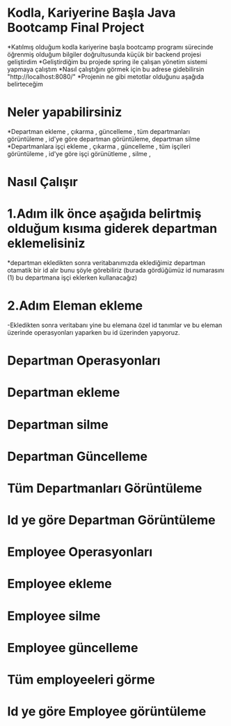 # Kodla, Kariyerine Başla Java Bootcamp Final Project
*Katılmış olduğum kodla kariyerine başla bootcamp programı sürecinde öğrenmiş olduğum bilgiler doğrultusunda küçük bir backend projesi geliştirdim 
*Geliştirdiğim bu projede spring ile çalışan yönetim sistemi yapmaya çalıştım 
*Nasıl çalıştığını görmek için bu adrese gidebilirsin "http://localhost:8080/"
*Projenin ne gibi metotlar olduğunu aşağıda belirteceğim 

# Neler yapabilirsiniz 
*Departman ekleme , çıkarma , güncelleme , tüm departmanları görüntüleme , id'ye göre departman görüntüleme, departman silme 
*Departmanlara işçi ekleme , çıkarma , güncelleme , tüm işçileri görüntüleme , id'ye göre işçi görünütleme , silme , 

# Nasıl Çalışır 
   # 1.Adım ilk önce aşağıda belirtmiş olduğum kısıma giderek departman eklemelisiniz


*departman ekledikten sonra veritabanımızda eklediğimiz departman otamatik bir id alır bunu şöyle görebiliriz (burada gördüğümüz id numarasını (1) bu departmana işçi eklerken kullanacağız)

   # 2.Adım Eleman ekleme 


-Ekledikten sonra veritabanı yine bu elemana özel id tanımlar ve bu eleman üzerinde operasyonları yaparken bu id üzerinden yapıyoruz.
 # Departman Operasyonları 
   
   # Departman ekleme 
   
   
   # Departman silme
   
   
   # Departman Güncelleme 
   
   
   # Tüm Departmanları Görüntüleme 
   
   
   # Id ye göre Departman Görüntüleme
   
   
 # Employee Operasyonları 
 
   # Employee ekleme 
   
   
   # Employee silme
   
   
   # Employee güncelleme 
   
   
   # Tüm employeeleri görme
   
   
   # Id ye göre Employee görüntüleme 
   
   
   
